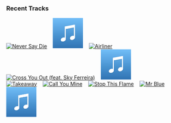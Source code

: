 ### Recent Tracks
[<img src='https://lastfm.freetls.fastly.net/i/u/300x300/264d08b10ac8c7a67edb4082bcbbc355.png' width='16%' height='16%' alt='Never Say Die'>](https://www.last.fm/music/chvrches/_/never%2bsay%2bdie)&nbsp;&nbsp;&nbsp;&nbsp;[<img src='https://github.com/atfinke/atfinke/blob/master/placeholder.jpeg?raw=true' width='16%' height='16%' alt='The Reason'>](https://www.last.fm/music/chelsea%2bcutler/_/the%2breason)&nbsp;&nbsp;&nbsp;&nbsp;[<img src='https://lastfm.freetls.fastly.net/i/u/300x300/a85b28e97022c9238e46a5d0aab44061.png' width='16%' height='16%' alt='Airliner'>](https://www.last.fm/music/cheers%2belephant/_/airliner)&nbsp;&nbsp;&nbsp;&nbsp;[<img src='https://lastfm.freetls.fastly.net/i/u/300x300/46990bdddbf71b485633cb920d505a34.png' width='16%' height='16%' alt='Cross You Out (feat. Sky Ferreira)'>](https://www.last.fm/music/charli%2bxcx/_/cross%2byou%2bout%2b%2528feat.%2bsky%2bferreira%2529)&nbsp;&nbsp;&nbsp;&nbsp;[<img src='https://github.com/atfinke/atfinke/blob/master/placeholder.jpeg?raw=true' width='16%' height='16%' alt='How Can I'>](https://www.last.fm/music/chance%2bemerson/_/how%2bcan%2bi)&nbsp;&nbsp;&nbsp;&nbsp;<br>[<img src='https://lastfm.freetls.fastly.net/i/u/300x300/9be97ee696c321b19db1c7b674dff8ff.png' width='16%' height='16%' alt='Takeaway'>](https://www.last.fm/music/the%2bchainsmokers/_/takeaway)&nbsp;&nbsp;&nbsp;&nbsp;[<img src='https://lastfm.freetls.fastly.net/i/u/300x300/1202978e6462b67a375819bbafe8101d.png' width='16%' height='16%' alt='Call You Mine'>](https://www.last.fm/music/the%2bchainsmokers/_/call%2byou%2bmine)&nbsp;&nbsp;&nbsp;&nbsp;[<img src='https://lastfm.freetls.fastly.net/i/u/300x300/5a593b104aff4985c0d789d05e08f177.png' width='16%' height='16%' alt='Stop This Flame'>](https://www.last.fm/music/celeste/_/stop%2bthis%2bflame)&nbsp;&nbsp;&nbsp;&nbsp;[<img src='https://lastfm.freetls.fastly.net/i/u/300x300/e71e15304a5942609bff4aa13c3b9c68.png' width='16%' height='16%' alt='Mr Blue'>](https://www.last.fm/music/catherine%2bfeeny/_/mr%2bblue)&nbsp;&nbsp;&nbsp;&nbsp;[<img src='https://github.com/atfinke/atfinke/blob/master/placeholder.jpeg?raw=true' width='16%' height='16%' alt='longshot'>](https://www.last.fm/music/catfish%2band%2bthe%2bbottlemen/_/longshot)&nbsp;&nbsp;&nbsp;&nbsp;<br>